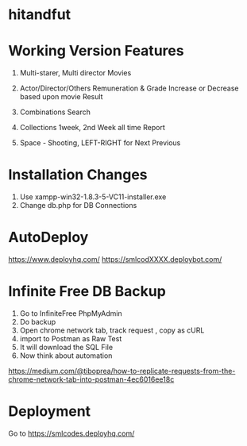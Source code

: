 # hitandfut
Working Version Features
=========================================================
1. Multi-starer, Multi director Movies

2. Actor/Director/Others Remuneration & Grade Increase or Decrease based upon movie Result

3. Combinations Search

4. Collections 1week, 2nd Week all time Report

5. Space - Shooting, LEFT-RIGHT for Next Previous


Installation Changes
======================================
1. Use xampp-win32-1.8.3-5-VC11-installer.exe
2. Change db.php for DB Connections 




AutoDeploy
======================================
https://www.deployhq.com/
https://smlcodXXXX.deploybot.com/



Infinite Free DB Backup
======================================
1. Go to InfiniteFree PhpMyAdmin
2. Do backup
3. Open chrome network tab, track request , copy as cURL
4. import to Postman as Raw Test
5. It will download the SQL File
6. Now think about automation

https://medium.com/@tiboprea/how-to-replicate-requests-from-the-chrome-network-tab-into-postman-4ec6016ee18c



# Deployment

Go to https://smlcodes.deployhq.com/



